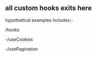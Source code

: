 ## all custom hooks exits here 


hypothetical examples includes:-

/hooks 

 -/useCookies


 -/usePagination
